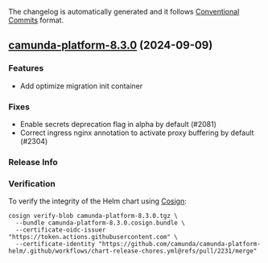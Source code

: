 The changelog is automatically generated and it follows [Conventional Commits](https://www.conventionalcommits.org/en/v1.0.0/) format.

## [camunda-platform-8.3.0](https://github.com/camunda/camunda-platform-helm/releases/tag/camunda-platform-8.3.0) (2024-09-09)

### Features

- Add optimize migration init container

### Fixes

- Enable secrets deprecation flag in alpha by default (#2081)
- Correct ingress nginx annotation to activate proxy buffering by default (#2304)

<!-- generated by git-cliff -->
### Release Info



### Verification

To verify the integrity of the Helm chart using [Cosign](https://docs.sigstore.dev/signing/quickstart/):

```shell
cosign verify-blob camunda-platform-8.3.0.tgz \
  --bundle camunda-platform-8.3.0.cosign.bundle \
  --certificate-oidc-issuer "https://token.actions.githubusercontent.com" \
  --certificate-identity "https://github.com/camunda/camunda-platform-helm/.github/workflows/chart-release-chores.yml@refs/pull/2231/merge"
```
